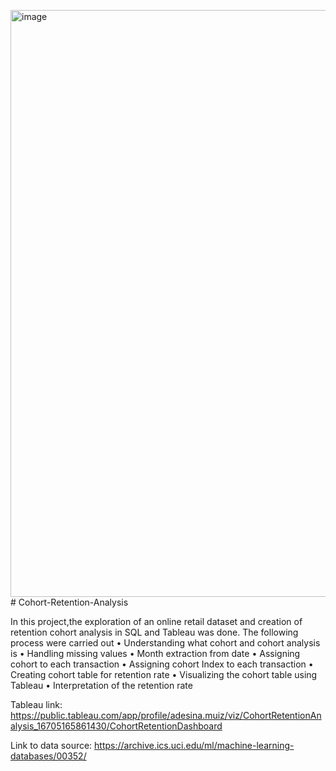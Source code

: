 <img width="939" alt="image" src="https://github.com/user-attachments/assets/a416b32b-4a72-4e7d-875c-0bedb9edba34" /># Cohort-Retention-Analysis

In this project,the exploration of an online retail dataset and creation of retention cohort analysis in SQL and Tableau was done.
The following process were carried out
 • Understanding what cohort and cohort analysis is
 • Handling missing values
 • Month extraction from date
 • Assigning cohort to each transaction
 • Assigning cohort Index to each transaction
 • Creating cohort table for retention rate
 • Visualizing the cohort table using Tableau
 • Interpretation of the retention rate


Tableau link: https://public.tableau.com/app/profile/adesina.muiz/viz/CohortRetentionAnalysis_16705165861430/CohortRetentionDashboard


Link to data source: https://archive.ics.uci.edu/ml/machine-learning-databases/00352/
